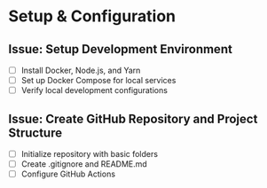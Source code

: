 # Setup & Configuration

## Issue: Setup Development Environment
- [ ] Install Docker, Node.js, and Yarn
- [ ] Set up Docker Compose for local services
- [ ] Verify local development configurations

## Issue: Create GitHub Repository and Project Structure
- [ ] Initialize repository with basic folders
- [ ] Create .gitignore and README.md
- [ ] Configure GitHub Actions 